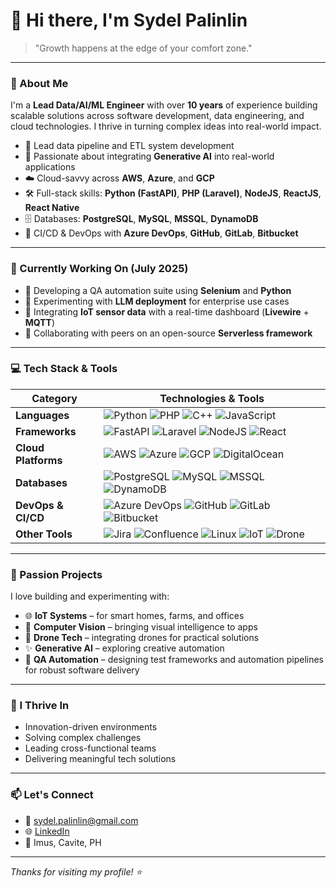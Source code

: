 # 👋 Hi there, I'm Sydel Palinlin

> "Growth happens at the edge of your comfort zone."

---

### 🧠 About Me

I'm a **Lead Data/AI/ML Engineer** with over **10 years** of experience building scalable solutions across software development, data engineering, and cloud technologies. I thrive in turning complex ideas into real-world impact.

- 💼 Lead data pipeline and ETL system development
- 🤖 Passionate about integrating **Generative AI** into real-world applications
- ☁️ Cloud-savvy across **AWS**, **Azure**, and **GCP**
- 🛠️ Full-stack skills: **Python (FastAPI)**, **PHP (Laravel)**, **NodeJS**, **ReactJS**, **React Native**
- 🗄️ Databases: **PostgreSQL**, **MySQL**, **MSSQL**, **DynamoDB**
- 🚀 CI/CD & DevOps with **Azure DevOps**, **GitHub**, **GitLab**, **Bitbucket**

---

### 🔄 Currently Working On (July 2025)

- 🚧 Developing a QA automation suite using **Selenium** and **Python**
- 🧪 Experimenting with **LLM deployment** for enterprise use cases
- 🔗 Integrating **IoT sensor data** with a real-time dashboard (**Livewire** + **MQTT**)
- 🤝 Collaborating with peers on an open-source **Serverless framework**

---

### 💻 Tech Stack & Tools

| **Category**         | **Technologies & Tools**                                                                 |
|----------------------|------------------------------------------------------------------------------------------|
| **Languages**        | ![Python](https://img.shields.io/badge/-Python-3776AB?style=flat&logo=python&logoColor=white) ![PHP](https://img.shields.io/badge/-PHP-777BB4?style=flat&logo=php&logoColor=white) ![C++](https://img.shields.io/badge/-C++-00599C?style=flat&logo=c%2B%2B&logoColor=white) ![JavaScript](https://img.shields.io/badge/-JavaScript-F7DF1E?style=flat&logo=javascript&logoColor=black) |
| **Frameworks**       | ![FastAPI](https://img.shields.io/badge/-FastAPI-009688?style=flat&logo=fastapi&logoColor=white) ![Laravel](https://img.shields.io/badge/-Laravel-FF2D20?style=flat&logo=laravel&logoColor=white) ![NodeJS](https://img.shields.io/badge/-Node.js-339933?style=flat&logo=node.js&logoColor=white) ![React](https://img.shields.io/badge/-React-61DAFB?style=flat&logo=react&logoColor=black) |
| **Cloud Platforms**  | ![AWS](https://img.shields.io/badge/-AWS-232F3E?style=flat&logo=amazon-aws&logoColor=white) ![Azure](https://img.shields.io/badge/-Azure-0078D4?style=flat&logo=microsoft-azure&logoColor=white) ![GCP](https://img.shields.io/badge/-GCP-4285F4?style=flat&logo=google-cloud&logoColor=white) ![DigitalOcean](https://img.shields.io/badge/-DigitalOcean-0080FF?style=flat&logo=digitalocean&logoColor=white) |
| **Databases**        | ![PostgreSQL](https://img.shields.io/badge/-PostgreSQL-336791?style=flat&logo=postgresql&logoColor=white) ![MySQL](https://img.shields.io/badge/-MySQL-4479A1?style=flat&logo=mysql&logoColor=white) ![MSSQL](https://img.shields.io/badge/-SQL%20Server-CC2927?style=flat&logo=microsoft-sql-server&logoColor=white) ![DynamoDB](https://img.shields.io/badge/-DynamoDB-4053D6?style=flat&logo=amazon-dynamodb&logoColor=white) |
| **DevOps & CI/CD**   | ![Azure DevOps](https://img.shields.io/badge/-Azure_DevOps-0078D7?style=flat&logo=azure-devops&logoColor=white) ![GitHub](https://img.shields.io/badge/-GitHub-181717?style=flat&logo=github&logoColor=white) ![GitLab](https://img.shields.io/badge/-GitLab-FC6D26?style=flat&logo=gitlab&logoColor=white) ![Bitbucket](https://img.shields.io/badge/-Bitbucket-0052CC?style=flat&logo=bitbucket&logoColor=white) |
| **Other Tools**      | ![Jira](https://img.shields.io/badge/-Jira-0052CC?style=flat&logo=jira&logoColor=white) ![Confluence](https://img.shields.io/badge/-Confluence-172B4D?style=flat&logo=confluence&logoColor=white) ![Linux](https://img.shields.io/badge/-Linux-FCC624?style=flat&logo=linux&logoColor=black) ![IoT](https://img.shields.io/badge/-IoT-FF6F00?style=flat&logo=raspberrypi&logoColor=white) ![Drone](https://img.shields.io/badge/-Drone_Tech-FF4081?style=flat) |

---

### 🔬 Passion Projects

I love building and experimenting with:

- 🌐 **IoT Systems** – for smart homes, farms, and offices
- 🧠 **Computer Vision** – bringing visual intelligence to apps
- 🚁 **Drone Tech** – integrating drones for practical solutions
- ✨ **Generative AI** – exploring creative automation
- 🧪 **QA Automation** – designing test frameworks and automation pipelines for robust software delivery

---

### 🧩 I Thrive In

- Innovation-driven environments
- Solving complex challenges
- Leading cross-functional teams
- Delivering meaningful tech solutions

---

### 📫 Let's Connect

- 📧 sydel.palinlin@gmail.com
- 🌐 [LinkedIn](https://www.linkedin.com/in/sydel-palinlin)
- 📍 Imus, Cavite, PH

---

_Thanks for visiting my profile! ⭐_
